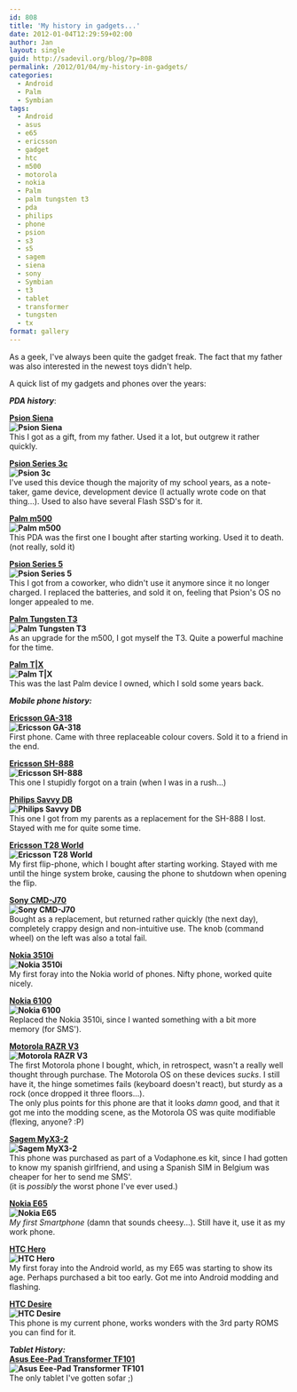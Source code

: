 ```yaml
---
id: 808
title: 'My history in gadgets...'
date: 2012-01-04T12:29:59+02:00
author: Jan
layout: single
guid: http://sadevil.org/blog/?p=808
permalink: /2012/01/04/my-history-in-gadgets/
categories:
  - Android
  - Palm
  - Symbian
tags:
  - Android
  - asus
  - e65
  - ericsson
  - gadget
  - htc
  - m500
  - motorola
  - nokia
  - Palm
  - palm tungsten t3
  - pda
  - philips
  - phone
  - psion
  - s3
  - s5
  - sagem
  - siena
  - sony
  - Symbian
  - t3
  - tablet
  - transformer
  - tungsten
  - tx
format: gallery
---
```

As a geek, I've always been quite the gadget freak. The fact that my father was also interested in the newest toys didn't help.

A quick list of my gadgets and phones over the years:

**_PDA history_**:

**[Psion Siena](http://en.wikipedia.org/wiki/Psion_Siena)  
![Psion Siena](/assets/images/2012/01/240px-Psion_Siena_512k_4f08.jpg "Psion Siena")**  
This I got as a gift, from my father. Used it a lot, but outgrew it rather quickly.

**[Psion Series 3c](http://en.wikipedia.org/wiki/Psion_Series_3c)  
![Psion 3c](/assets/images/2012/01/Psion_3c_open_17o06-300x258.jpg "Psion 3c")**  
I've used this device though the majority of my school years, as a note-taker, game device, development device (I actually wrote code on that thing...). Used to also have several Flash SSD's for it.

**[Palm m500](http://en.wikipedia.org/wiki/Palm_m500)  
![Palm m500](/assets/images/2012/01/palm-m500.jpg "Palm m500")**  
This PDA was the first one I bought after starting working. Used it to death. (not really, sold it)

**[Psion Series 5](http://en.wikipedia.org/wiki/Psion_Series_5)  
![Psion Series 5](/assets/images/2012/01/series51.jpeg "Psion Series 5")**  
This I got from a coworker, who didn't use it anymore since it no longer charged. I replaced the batteries, and sold it on, feeling that Psion's OS no longer appealed to me.

**[Palm Tungsten T3](http://en.wikipedia.org/wiki/Tungsten_T3#Tungsten_T3)  
![Palm Tungsten T3](/assets/images/2012/01/palm-t3-249x300.jpg "Palm Tungsten T3")**  
As an upgrade for the m500, I got myself the T3. Quite a powerful machine for the time.

**[Palm T|X](http://en.wikipedia.org/wiki/Palm_TX)  
![Palm T|X](/assets/images/2012/01/tx_1.png "Palm T|X")**  
This was the last Palm device I owned, which I sold some years back.

**_Mobile phone history:_**

**[Ericsson GA-318](http://www.gsmarena.com/ericsson_ga_318-99.php)  
![Ericsson GA-318](/assets/images/2012/01/erga318b.gif "Ericsson GA-318")**  
First phone. Came with three replaceable colour covers. Sold it to a friend in the end.

**[Ericsson SH-888](http://www.gsmarena.com/ericsson_sh_888-112.php)  
![Ericsson SH-888](/assets/images/2012/01/ersh888b.gif "Ericsson SH-888")**  
This one I stupidly forgot on a train (when I was in a rush...)

**[Philips Savvy DB](http://www.gsmarena.com/philips_savvy_db-151.php)  
![Philips Savvy DB](/assets/images/2012/01/phsavdbb.gif "Philips Savvy DB")**  
This one I got from my parents as a replacement for the SH-888 I lost. Stayed with me for quite some time.

**[Ericsson T28 World](http://www.gsmarena.com/ericsson_t28_world-118.php)  
![Ericsson T28 World](/assets/images/2012/01/ert28wb.gif "Ericsson T28 World")**  
My first flip-phone, which I bought after starting working. Stayed with me until the hinge system broke, causing the phone to shutdown when opening the flip.

**[Sony CMD-J70](http://www.gsmarena.com/sony_cmd_j70-280.php)  
![Sony CMD-J70](/assets/images/2012/01/soj70.gif "Sony CMD-J70")**  
Bought as a replacement, but returned rather quickly (the next day), completely crappy design and non-intuitive use. The knob (command wheel) on the left was also a total fail.

**[Nokia 3510i](http://www.gsmarena.com/nokia_3510i-344.php)  
![Nokia 3510i](/assets/images/2012/01/no3510i_00.jpg "Nokia 3510i")**  
My first foray into the Nokia world of phones. Nifty phone, worked quite nicely.

**[Nokia 6100](http://www.gsmarena.com/nokia_6100-368.php)  
![Nokia 6100](/assets/images/2012/01/no6100_00.jpg "Nokia 6100")**  
Replaced the Nokia 3510i, since I wanted something with a bit more memory (for SMS').

**[Motorola RAZR V3](http://www.gsmarena.com/motorola_razr_v3-853.php)  
![Motorola RAZR V3](/assets/images/2012/01/motorolav3_black.jpg "Motorola RAZR V3")**  
The first Motorola phone I bought, which, in retrospect, wasn't a really well thought through purchase. The Motorola OS on these devices _sucks_. I still have it, the hinge sometimes fails (keyboard doesn't react), but sturdy as a rock (once dropped it three floors...).  
The only plus points for this phone are that it looks _damn_ good, and that it got me into the modding scene, as the Motorola OS was quite modifiable (flexing, anyone? :P)

**[Sagem MyX3-2](http://www.gsmarena.com/sagem_my_x3_2-631.php)  
![Sagem MyX3-2](/assets/images/2012/01/samyx32_00.jpg "Sagem MyX3-2")**  
This phone was purchased as part of a Vodaphone.es kit, since I had gotten to know my spanish girlfriend, and using a Spanish SIM in Belgium was cheaper for her to send me SMS'.  
(it is _possibly_ the worst phone I've ever used.)

**[Nokia E65](http://www.gsmarena.com/nokia_e65-1860.php)  
![Nokia E65](/assets/images/2012/01/nokia-e65-00.jpg "Nokia E65")**  
_My first Smartphone_ (damn that sounds cheesy...). Still have it, use it as my work phone.

**[HTC Hero](http://www.gsmarena.com/htc_hero-2861.php)  
![HTC Hero](/assets/images/2012/01/htc-hero-0.jpg "HTC Hero")**  
My first foray into the Android world, as my E65 was starting to show its age. Perhaps purchased a bit too early. Got me into Android modding and flashing.

**[HTC Desire](http://www.gsmarena.com/htc_desire-3077.php)  
![HTC Desire](/assets/images/2012/01/HTC-Desire-1.jpg "HTC Desire")**  
This phone is my current phone, works wonders with the 3rd party ROMS you can find for it.

**_Tablet History:_**  
**[Asus Eee-Pad Transformer TF101](http://www.gsmarena.com/asus_eee_pad_transformer_tf101-3936.php)  
![Asus Eee-Pad Transformer TF101](/assets/images/2012/01/asus-transformer-1.jpg "Asus Eee-Pad Transformer TF101")**  
The only tablet I've gotten sofar ;)